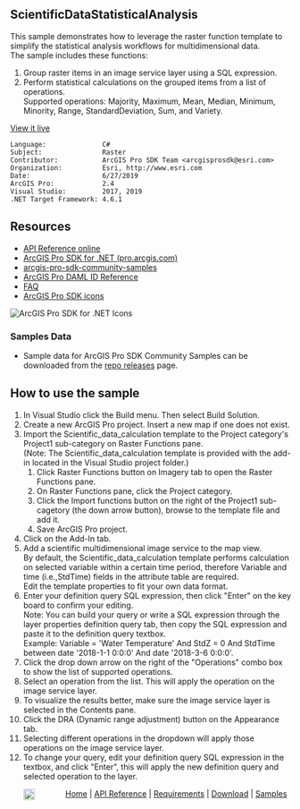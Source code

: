 ## ScientificDataStatisticalAnalysis

<!-- TODO: Write a brief abstract explaining this sample -->
This sample demonstrates how to leverage the raster function template to simplify the statistical analysis workflows for multidimensional data.  
The sample includes these functions:  
  
1. Group raster items in an image service layer using a SQL expression.  
2. Perform statistical calculations on the grouped items from a list of operations.  
Supported operations: Majority, Maximum, Mean, Median, Minimum, Minority, Range, StandardDeviation, Sum, and Variety.  
  


<a href="http://pro.arcgis.com/en/pro-app/sdk/" target="_blank">View it live</a>

<!-- TODO: Fill this section below with metadata about this sample-->
```
Language:              C#
Subject:               Raster
Contributor:           ArcGIS Pro SDK Team <arcgisprosdk@esri.com>
Organization:          Esri, http://www.esri.com
Date:                  6/27/2019
ArcGIS Pro:            2.4
Visual Studio:         2017, 2019
.NET Target Framework: 4.6.1
```

## Resources

* [API Reference online](https://pro.arcgis.com/en/pro-app/sdk/api-reference)
* <a href="https://pro.arcgis.com/en/pro-app/sdk/" target="_blank">ArcGIS Pro SDK for .NET (pro.arcgis.com)</a>
* [arcgis-pro-sdk-community-samples](https://github.com/Esri/arcgis-pro-sdk-community-samples)
* [ArcGIS Pro DAML ID Reference](https://github.com/Esri/arcgis-pro-sdk/wiki/ArcGIS-Pro-DAML-ID-Reference)
* [FAQ](https://github.com/Esri/arcgis-pro-sdk/wiki/FAQ)
* [ArcGIS Pro SDK icons](https://github.com/Esri/arcgis-pro-sdk/releases/tag/2.4.0.19946)

![ArcGIS Pro SDK for .NET Icons](https://Esri.github.io/arcgis-pro-sdk/images/Home/Image-of-icons.png  "ArcGIS Pro SDK Icons")

### Samples Data

* Sample data for ArcGIS Pro SDK Community Samples can be downloaded from the [repo releases](https://github.com/Esri/arcgis-pro-sdk-community-samples/releases) page.  

## How to use the sample
<!-- TODO: Explain how this sample can be used. To use images in this section, create the image file in your sample project's screenshots folder. Use relative url to link to this image using this syntax: ![My sample Image](FacePage/SampleImage.png) -->
1. In Visual Studio click the Build menu. Then select Build Solution.  
2. Create a new ArcGIS Pro project. Insert a new map if one does not exist.  
3. Import the Scientific_data_calculation template to the Project category's Project1 sub-category on Raster Functions pane.  
   (Note: The Scientific_data_calculation template is provided with the add-in located in the Visual Studio project folder.)   
   1) Click Raster Functions button on Imagery tab to open the Raster Functions pane.   
   2) On Raster Functions pane, click the Project category.   
   3) Click the Import functions button on the right of the Project1 sub-cagetory (the down arrow button), browse to the template file and add it.   
   4) Save ArcGIS Pro project.  
4. Click on the Add-In tab.  
5. Add a scientific multidimensional image service to the map view.   
   By default, the Scientific_data_calculation template performs calculation on selected variable within a certain time period,     therefore Variable and time (i.e.,StdTime) fields in the attribute table are required.     
   Edit the template properties to fit your own data format.  
6. Enter your definition query SQL expression, then click "Enter" on the key board to confirm your editing.  
   Note: You can build your query or write a SQL expression through the layer properties definition query tab,     then copy the SQL expression and paste it to the definition query textbox.   
   Example: Variable = 'Water Temperature' And StdZ = 0 And StdTime between date '2018-1-1 0:0:0' And date '2018-3-6 0:0:0'.  
7. Click the drop down arrow on the right of the "Operations" combo box to show the list of supported operations.  
8. Select an operation from the list. This will apply the operation on the image service layer.  
9. To visualize the results better, make sure the image service layer is selected in the Contents pane.  
10. Click the DRA (Dynamic range adjustment) button on the Appearance tab.  
11. Selecting different operations in the dropdown will apply those operations on the image service layer.  
12. To change your query, edit your definition query SQL expression in the textbox, and click "Enter",      this will apply the new definition query and selected operation to the layer.  
  


<!-- End -->

&nbsp;&nbsp;&nbsp;&nbsp;&nbsp;&nbsp;<img src="https://esri.github.io/arcgis-pro-sdk/images/ArcGISPro.png"  alt="ArcGIS Pro SDK for Microsoft .NET Framework" height = "20" width = "20" align="top"  >
&nbsp;&nbsp;&nbsp;&nbsp;&nbsp;&nbsp;&nbsp;&nbsp;&nbsp;&nbsp;&nbsp;&nbsp;
[Home](https://github.com/Esri/arcgis-pro-sdk/wiki) | <a href="https://pro.arcgis.com/en/pro-app/sdk/api-reference" target="_blank">API Reference</a> | [Requirements](https://github.com/Esri/arcgis-pro-sdk/wiki#requirements) | [Download](https://github.com/Esri/arcgis-pro-sdk/wiki#installing-arcgis-pro-sdk-for-net) | <a href="https://github.com/esri/arcgis-pro-sdk-community-samples" target="_blank">Samples</a>
